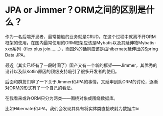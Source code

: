 # JPA or Jimmer？ORM之间的区别是什么？

作为一名后端开发者，最常接触的业务就是CRUD，在这个过程中就离不开ORM框架的使用，在国内最常使用的ORM框架应该是Mybatis以及其延伸物Mybatis-xxx系列（flex plus join.......），而国外的话则应该是由hibernate延伸出的Spring Data JPA。

最近（其实已经有了一段时间了）国产又有一个新的框架——Jimmer，其优秀的设计以及队Kotlin原因的顶级支持吸引了很多开发者的使用。

后面和群友们聊了一下关于Jimmer和JPA的事情，又延申到队ORM的讨论，逐渐对ORM的形式有了一个自己的看法。

在我看来或许ORM只分为两类——围绕对象或围绕数据库。

比如Hibernate和JPA，我们会发现其具有将实体类直接映射为数据库bi